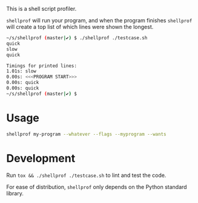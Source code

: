 This is a shell script profiler.

`shellprof` will run your program, and when the program finishes `shellprof`
will create a top list of which lines were shown the longest.

```sh
~/s/shellprof (master|✔) $ ./shellprof ./testcase.sh
quick
slow
quick

Timings for printed lines:
1.01s: slow
0.00s: <<<PROGRAM START>>>
0.00s: quick
0.00s: quick
~/s/shellprof (master|✔) $
```

# Usage
```sh
shellprof my-program --whatever --flags --myprogram --wants
```

# Development
Run `tox && ./shellprof ./testcase.sh` to lint and test the code.

For ease of distribution, `shellprof` only depends on the Python standard library.
